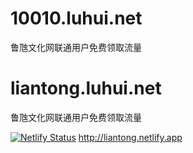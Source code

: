 # 10010.luhui.net
鲁虺文化网联通用户免费领取流量

# liantong.luhui.net
鲁虺文化网联通用户免费领取流量



[![Netlify Status](https://api.netlify.com/api/v1/badges/69a95294-76e2-4e73-85bd-a436411b594a/deploy-status)](https://app.netlify.com/sites/liantong/deploys)
http://liantong.netlify.app











